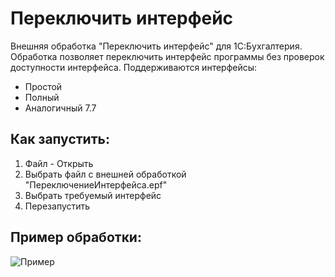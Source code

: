 # Переключить интерфейс

Внешняя обработка "Переключить интерфейс" для 1С:Бухгалтерия. 
Обработка позволяет переключить интерфейс программы без проверок доступности интерфейса.
Поддерживаются интерфейсы:
- Простой
- Полный
- Аналогичный 7.7


## Как запустить:

1. Файл - Открыть
2. Выбрать файл с внешней обработкой "ПереключениеИнтерфейса.epf"
3. Выбрать требуемый интерфейс
4. Перезапустить


## Пример обработки:

![Пример](../img/CloneDocs.gif)
